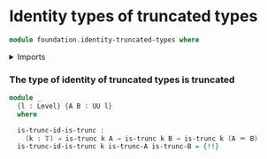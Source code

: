 # Identity types of truncated types

```agda
module foundation.identity-truncated-types where
```

<details><summary>Imports</summary>

```agda
open import foundation.univalence
open import foundation.universe-levels

open import foundation-core.equivalences
open import foundation-core.identity-types
open import foundation-core.truncated-types
open import foundation-core.truncation-levels
```

</details>

### The type of identity of truncated types is truncated

```agda
module _
  {l : Level} {A B : UU l}
  where

  is-trunc-id-is-trunc :
    (k : 𝕋) → is-trunc k A → is-trunc k B → is-trunc k (A ＝ B)
  is-trunc-id-is-trunc k is-trunc-A is-trunc-B = {!!}
```
